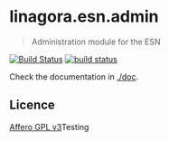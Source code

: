 # linagora.esn.admin

> Administration module for the ESN

[![Build Status](https://travis-ci.org/linagora/linagora.esn.admin.svg?branch=master)](https://travis-ci.org/linagora/linagora.esn.admin)
[![build status](https://ci.linagora.com/linagora/lgs/openpaas/linagora.esn.admin/badges/master/build.svg)](https://ci.linagora.com/linagora/lgs/openpaas/linagora.esn.admin/commits/master)

Check the documentation in [./doc](./doc).

## Licence

[Affero GPL v3](http://www.gnu.org/licenses/agpl-3.0.html)Testing
